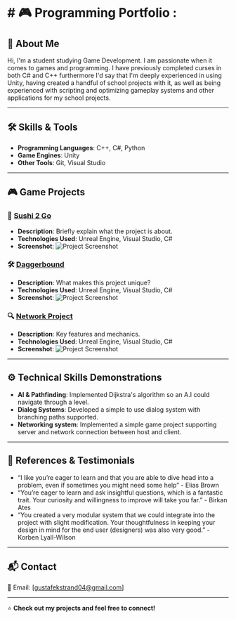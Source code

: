 <h1> # 🎮 Programming Portfolio :</h2>

## 👋 About Me
Hi, I'm a student studying Game Development. I am passionate when it comes to games and programming.
I have previously completed curses in both C# and C++ furthermore I'd say that I'm deeply experienced in using Unity,
having created a handful of school projects with it,
as well as being experienced with scripting and optimizing gameplay systems and other applications for my school projects.

---

## 🛠 Skills & Tools
- **Programming Languages**: C++, C#, Python
- **Game Engines**: Unity
- **Other Tools**: Git, Visual Studio

---

## 🎮 Game Projects
### 🚀 [Sushi 2 Go](https://github.com/yourusername/project1)
- **Description**: Briefly explain what the project is about.
- **Technologies Used**: Unreal Engine, Visual Studio, C#
- **Screenshot**:
  ![Project Screenshot](https://yourimageurl.com)

### 🛠️ [Daggerbound](https://github.com/yourusername/project2)
- **Description**: What makes this project unique?
- **Technologies Used**: Unreal Engine, Visual Studio, C#
- **Screenshot**:
  ![Project Screenshot](https://yourimageurl.com)

### 🔍 [Network Project]([(https://github.com/psycho0403/NetworkProject)])
- **Description**: Key features and mechanics.
- **Technologies Used**: Unreal Engine, Visual Studio, C#
- **Screenshot**:
  ![Project Screenshot](https://yourimageurl.com)

---

## ⚙️ Technical Skills Demonstrations
- **AI & Pathfinding**: Implemented Dijkstra's algorithm so an A.I could navigate through a level.
- **Dialog Systems**: Developed a simple to use dialog system with branching paths supported.
- **Networking system**: Implemented a simple game project supporting server and network connection between host and client.

---

## 📢 References & Testimonials
- “I like you’re eager to learn and that you are able to dive head into a problem, even if sometimes you might need some help” - Elias Brown
- “You’re eager to learn and ask insightful questions, which is a fantastic trait. Your curiosity and willingness to improve will take you far.” - Birkan Ates
- “You created a very modular system that we could integrate into the project with slight modification. Your thoughtfulness in keeping your design in mind for the end user (designers) was also very good.” - Korben Lyall-Wilson

---

## 📬 Contact
📧 Email: [gustafekstrand04@gmail.com] 

---

⭐ **Check out my projects and feel free to connect!**
